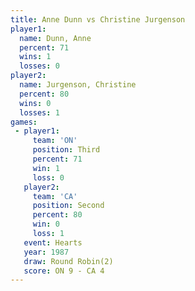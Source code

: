 ```yaml
---
title: Anne Dunn vs Christine Jurgenson
player1:                    
  name: Dunn, Anne          
  percent: 71               
  wins: 1                   
  losses: 0                 
player2:                    
  name: Jurgenson, Christine
  percent: 80               
  wins: 0                   
  losses: 1                 
games:
 - player1:         
     team: 'ON'     
     position: Third
     percent: 71    
     win: 1         
     loss: 0        
   player2:          
     team: 'CA'      
     position: Second
     percent: 80     
     win: 0          
     loss: 1         
   event: Hearts       
   year: 1987          
   draw: Round Robin(2)
   score: ON 9 - CA 4  
---
```

